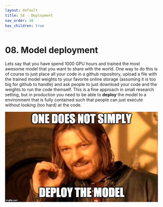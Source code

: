 ```yaml
---
layout: default
title: S8 - Deployment
nav_order: 10
has_children: true
---
```


# 08. Model deployment

Lets say that you have spend 1000 GPU hours and trained the most awesome model that you want to share with the
world. One way to do this is of course to just place all your code in a github repository, upload a file with
the trained model weights to your favorite online storage (assuming it is too big for github to handle) and
ask people to just download your code and the weights to run the code themself. This is a fine approach in small
research setting, but in production you need to be able to **deploy** the model to a environment that is fully 
contained such that people can just execute without looking (too hard) at the code. 

<p align="center">
  <img src="../figures/deployment.jpg" width="600" title="hover text">
</p>



